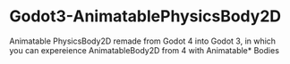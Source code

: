 # Godot3-AnimatablePhysicsBody2D
 Animatable PhysicsBody2D remade from Godot 4 into Godot 3, in which you can expereience AnimatableBody2D from 4 with Animatable* Bodies
